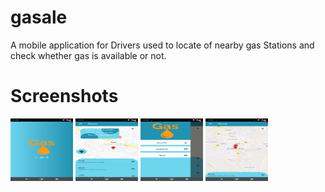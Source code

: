 # gasale

A mobile application for Drivers used to locate of nearby gas Stations and check whether gas is available or not. 

# Screenshots
<img src="./GasAle/01.png" style=" width:100px ; height:100px " />
<img src="./GasAle/02.png" style=" width:100px ; height:100px " />
<img src="./GasAle/03.png" style=" width:100px ; height:100px " />
<img src="./GasAle/04.png" style=" width:100px ; height:100px " />
